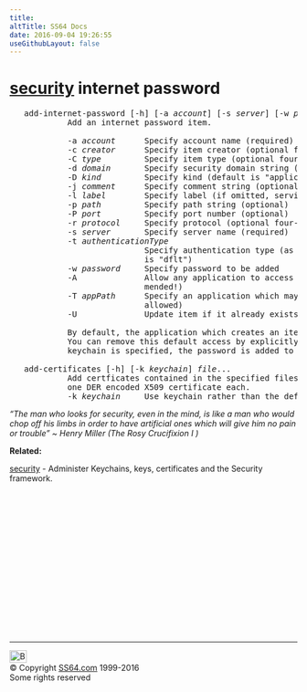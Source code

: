 ```yaml
---
title:
altTitle: SS64 Docs
date: 2016-09-04 19:26:55
useGithubLayout: false
---
```

<!-- #BeginLibraryItem "/Library/head_osx.lbi" --><!-- #EndLibraryItem --><h1><a href="security.html">security</a> internet password </h1> 
<pre>   add-internet-password [-h] [-a <i>account</i>] [-s <i>server</i>] [-w <i>password</i>] [<i>options</i>...] [<i>keychain</i>]
            Add an internet password item.

            -a <i>account</i>      Specify account name (required)
            -c <i>creator</i>      Specify item creator (optional four-character code)
            -C <i>type</i>         Specify item type (optional four-character code)
            -d <i>domain</i>       Specify security domain string (optional)
            -D <i>kind</i>         Specify kind (default is "application password")
            -j <i>comment</i>      Specify comment string (optional)
            -l <i>label</i>        Specify label (if omitted, service name is used as default label)
            -p <i>path</i>         Specify path string (optional)
            -P <i>port</i>         Specify port number (optional)
            -r <i>protocol</i>     Specify protocol (optional four-character SecProtocolType, e.g. "http", "ftp ")
            -s <i>server</i>       Specify server name (required)
            -t <i>authenticationType</i>
                            Specify authentication type (as a four-character SecAuthenticationType, default
                            is "dflt")
            -w <i>password</i>     Specify password to be added
            -A              Allow any application to access this item without warning (insecure, not recommended!)
                            mended!)
            -T <i>appPath</i>      Specify an application which may access this item (multiple -T options are
                            allowed)
            -U              Update item if it already exists (if omitted, the item cannot already exist)

            By default, the application which creates an item is trusted to access its data without warning.
            You can remove this default access by explicitly specifying an empty app pathname: -T "". If no
            keychain is specified, the password is added to the default keychain.

   add-certificates [-h] [-k <i>keychain</i>] <i>file</i>...
            Add certficates contained in the specified files to the default keychain.  The files must contain
            one DER encoded X509 certificate each.
            -k <i>keychain</i>     Use keychain rather than the default keychain.
</pre>
<p class="quote"><i>“The man who looks for security, even in the mind, is like a man who would chop off his limbs in order to have artificial ones which will give him no pain or trouble</i><i>” ~ Henry Miller (The Rosy Crucifixion I )</i></p>
<p><b>Related:</b></p>
<p><a href="security.html">security</a> - Administer Keychains, keys, certificates and the Security framework.</p><!-- #BeginLibraryItem "/Library/foot_osx.lbi" --><p>
<!-- OSX300 -->
<ins class="adsbygoogle" style="display:inline-block;width:300px;height:250px" data-ad-client="ca-pub-6140977852749469" data-ad-slot="1823340303"></ins>
<script>
(adsbygoogle = window.adsbygoogle || []).push({});
</script></p>
<hr>
<div id="bl" class="footer"><a href="security-internet.html#"><img src="../images/top.png" width="30" height="22" alt="Back to the Top"></a></div>
<div id="br" class="footer, tagline">© Copyright <a href="../index.html">SS64.com</a> 1999-2016<br>
Some rights reserved</div><!-- #EndLibraryItem -->
